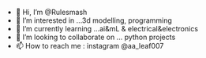 - 👋 Hi, I’m @Rulesmash
- 👀 I’m interested in ...3d modelling, programming
- 🌱 I’m currently learning ...ai&mL & electrical&electronics
- 💞️ I’m looking to collaborate on ... python projects
- 📫 How to reach me : instagram @aa_leaf007
